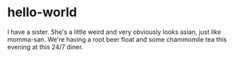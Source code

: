 # hello-world

I have a sister. She's a little weird and very obviously looks asian, just like momma-san.  We're having a root beer float and some chammomile tea this evening at this 24/7 diner.
